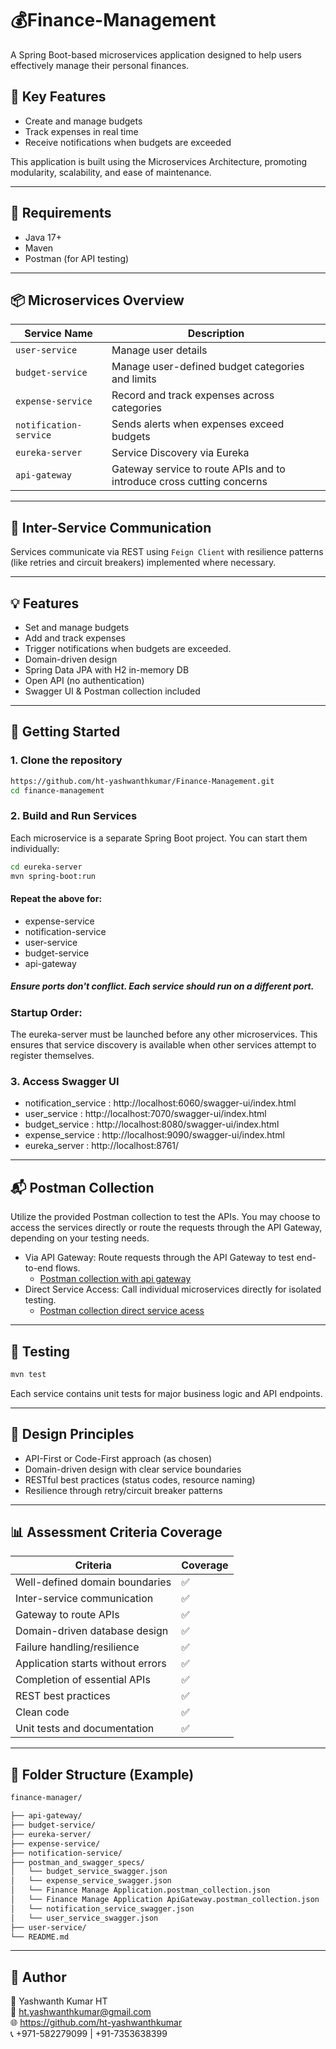 # 💰Finance-Management
A Spring Boot-based microservices application designed to help users effectively manage their personal finances.
## 🧩 Key Features

- Create and manage budgets
- Track expenses in real time
- Receive notifications when budgets are exceeded

This application is built using the Microservices Architecture, promoting modularity, scalability, and ease of maintenance.

---

## 📌 Requirements

- Java 17+
- Maven
- Postman (for API testing)

---

## 📦 Microservices Overview

| Service Name        | Description                                      |
|---------------------|--------------------------------------------------|
| `user-service`    | Manage user details
| `budget-service`    | Manage user-defined budget categories and limits |
| `expense-service`   | Record and track expenses across categories      |
| `notification-service` | Sends alerts when expenses exceed budgets     |
| `eureka-server` | Service Discovery via Eureka |
| `api-gateway` | Gateway service to route APIs and to introduce cross cutting concerns |

---

## 🔄 Inter-Service Communication

Services communicate via REST using `Feign Client` with resilience patterns (like retries and circuit breakers) implemented where necessary.

---

## 💡 Features

- Set and manage budgets
- Add and track expenses
- Trigger notifications when budgets are exceeded.
- Domain-driven design
- Spring Data JPA with H2 in-memory DB
- Open API (no authentication)
- Swagger UI & Postman collection included

---

## 🚀 Getting Started

### 1. Clone the repository
```bash
https://github.com/ht-yashwanthkumar/Finance-Management.git
cd finance-management    
```
### 2. Build and Run Services
Each microservice is a separate Spring Boot project. You can start them individually:
```bash
cd eureka-server
mvn spring-boot:run
```
#### Repeat the above for:
- expense-service
- notification-service
- user-service
- budget-service
- api-gateway
  
##### Ensure ports don't conflict. Each service should run on a different port.
### Startup Order:
 The eureka-server must be launched before any other microservices. This ensures that service discovery is available when other services attempt to register themselves.

### 3. Access Swagger UI
- notification_service : http://localhost:6060/swagger-ui/index.html
- user_service : http://localhost:7070/swagger-ui/index.html
- budget_service : http://localhost:8080/swagger-ui/index.html
- expense_service : http://localhost:9090/swagger-ui/index.html
- eureka_server : http://localhost:8761/

---
## 📬 Postman Collection

  Utilize the provided Postman collection to test the APIs. You may choose to access the services directly or route the requests through the API Gateway, depending on your testing needs.
   - Via API Gateway: Route requests through the API Gateway to test end-to-end flows.
     - [Postman collection with api gateway](https://github.com/ht-yashwanthkumar/Finance-Management/blob/main/postman_and_swagger_specs/Finance%20Manage%20Application%20ApiGateway.postman_collection.json)
   - Direct Service Access: Call individual microservices directly for isolated testing.
     - [Postman collection direct service acess](https://github.com/ht-yashwanthkumar/Finance-Management/blob/main/postman_and_swagger_specs/Finance%20Manage%20Application.postman_collection.json)
---

## 🧪 Testing
```bash
mvn test
```
Each service contains unit tests for major business logic and API endpoints.

---

## 🧱 Design Principles
- API-First or Code-First approach (as chosen)
- Domain-driven design with clear service boundaries
- RESTful best practices (status codes, resource naming)
- Resilience through retry/circuit breaker patterns
---
##  📊 Assessment Criteria Coverage
| Criteria                          | Coverage |
| --------------------------------- | -------- |
| Well-defined domain boundaries    | ✅        |
| Inter-service communication       | ✅        |
| Gateway to route APIs             | ✅        |
| Domain-driven database design     | ✅        |
| Failure handling/resilience       | ✅        |
| Application starts without errors | ✅        |
| Completion of essential APIs      | ✅        |
| REST best practices               | ✅        |
| Clean code                        | ✅        |
| Unit tests and documentation      | ✅        |

---
## 📁 Folder Structure (Example)
````bash
finance-manager/

├── api-gateway/
├── budget-service/
├── eureka-server/
├── expense-service/
├── notification-service/
├── postman_and_swagger_specs/
│   └── budget_service_swagger.json
│   └── expense_service_swagger.json
│   └── Finance Manage Application.postman_collection.json
│   └── Finance Manage Application ApiGateway.postman_collection.json
│   └── notification_service_swagger.json
│   └── user_service_swagger.json
├── user-service/
└── README.md
````
---

## 🔗 Author
👤 Yashwanth Kumar HT <br/>
📧 ht.yashwanthkumar@gmail.com <br/>
🌐 https://github.com/ht-yashwanthkumar <br/>
📞 +971-582279099 | +91-7353638399 <br/>  



   





